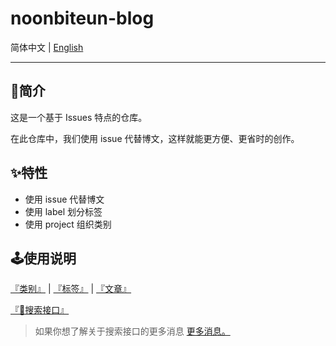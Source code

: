# noonbiteun-blog

简体中文 | [English](https://github.com/noonbiteun/noonbiteun-blog/blob/master/README.md)

---

## 📌简介

这是一个基于 Issues 特点的仓库。

在此仓库中，我们使用 issue 代替博文，这样就能更方便、更省时的创作。 

## ✨特性

* 使用 issue 代替博文
* 使用 label 划分标签
* 使用 project 组织类别

## 🕹使用说明

[『类别』](https://github.com/noonbiteun/Blog/projects) | 
[『标签』](https://github.com/noonbiteun/noonbiteun-blog/labels) | 
[『文章』](https://github.com/noonbiteun/noonbiteun-blog/issues?q=is%3Aopen+is%3Aissue+label%3ABlog)

[『🔎搜索接口』](https://github.com/noonbiteun/noonbiteun-blog/issues)

> 如果你想了解关于搜索接口的更多消息 [更多消息。](https://help.github.com/en/github/searching-for-information-on-github/searching-issues-and-pull-requests)

